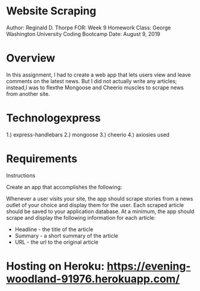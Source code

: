 # Website Scraping

Author: Reginald D. Thorpe
FOR: Week 9 Homework 
Class: George Washington University Coding Bootcamp
Date: August 9, 2019

# Overview

In this assignment, I had to create a web app that lets users view and leave comments on the latest news. But I did not actually write any articles; instead,I was to flexthe Mongoose and Cheerio muscles to scrape news from another site.

# Technologexpress

1.) express-handlebars
2.) mongoose
3.) cheerio
4.) axiosies used

# Requirements

Instructions

Create an app that accomplishes the following:

Whenever a user visits your site, the app should scrape stories from a news outlet of your choice and display them for the user. Each scraped article should be saved to your application database. At a minimum, the app should scrape and display the following information for each article:
- Headline - the title of the article
- Summary  - a short summary of the article
- URL      - the url to the original article

# Hosting on Heroku: https://evening-woodland-91976.herokuapp.com/

